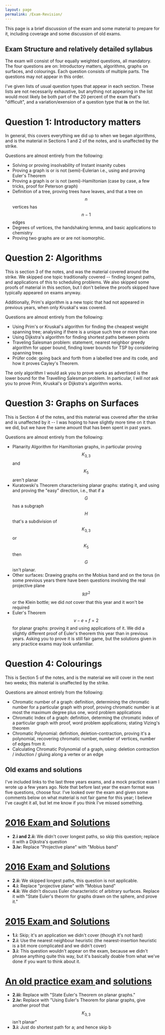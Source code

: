 ```yaml
---
layout: page
permalink: /Exam-Revision/
---
```


This page is a brief discussion of the exam and some material to prepare for it, including coverage and some discussion of old exams.


Exam Structure and relatively detailed syllabus
----


The exam will consist of four equally weighted questions, all mandatory.  The four questions are on: Introductory matters, algorithms, graphs on surfaces, and colourings.  Each question consists of multiple parts.  The questions may not appear in this order.

I've given lists of usual question types that appear in each section.  These lists are not necessarily exhaustive, but anything not appearing in the list would most likely be both part of the 20 percent of the exam that's "difficult", and a variation/exension of a question type that **is** on the list.


Question 1: Introductory matters
====
In general, this covers everything we did up to when we began algorithms, and is the material in Sections 1 and 2 of the notes, and is unaffected by the strike.

Questions are almost entirely from the following:
 - Solving or proving insolvability of Instant insanity cubes
 - Proving a graph is or is not (semi)-Eulerian i.e., using and proving Euler's Theorem
 - Proving a graph is or is not (semi)-Hamiltonian (case by case, a few tricks, proof for Peterson graph)
 - Definition of a tree, proving trees have leaves, and that a tree on $$n$$ vertices has $$n-1$$ edges
- Degrees of vertices, the handshaking lemma, and basic applications to chemistry
 - Proving two graphs are or are not isomorphic.



Question 2: Algorithms
====

This is section 3 of the notes, and was the material covered around the strike.  We skipped one topic traditionally covered -- finding longest paths, and applications of this to scheduling problems.  We also skipped some proofs of material in this section, but I don't believe the proofs skipped have typically appeared on exams anyway.

Additionally, Prim's algorithm is a new topic that had not appeared in previous years, when only Kruskal's was covered.

Questions are almost entirely from the following:
 - Using Prim's or Kruskal's algorithm for finding the cheapest weight spanning tree; analysing if there is a unique such tree or more than one
 - Using Dijkstra's algorithm for finding shortest paths between points
 - Traveling Salesman problem: statement, nearest neighbor greedy algorithm for upper bound, finding lower bounds for TSP by considering spanning trees
  - Prüfer code: going back and forth from a labelled tree and its code, and how it proves Cayley's Theorem.

The only algorithm I would ask you to prove works as advertised is the lower bound for the Travelling Salesman problem.  In particular, I will *not* ask you to prove Prim, Kruskal's or Dijkstra's algorithm works.

Question 3: Graphs on Surfaces
===
This is Section 4 of the notes, and this material was covered after the strike and is unaffected by it -- I was hoping to have slightly more time on it than we did, but we have the same amount that has been spent in past years.

Questions are almost entirely from the following:
 - Planarity Algorithm for Hamiltonian graphs, in particular proving $$K_{3,3}$$ and $$K_5$$ aren't planar
 - Kuratowski's Theorem characterising planar graphs: stating it, and using and proving the "easy" direction, i.e., that if a $$G$$ has a subgraph $$H$$ that's a subdivision of $$K_{3,3}$$ or $$K_5$$ then $$G$$ isn't planar.
 - Other surfaces: Drawing graphs on the Mobius band and on the torus (in some previous years there have been questions involving the real projective plane $$\mathbb{RP}^2$$ or the Klein bottle; we did *not* cover that this year and it won't be required
 - Euler's Theorem $$v-e+f=2$$ for planar graphs: proving it and using applications of it.  We did a slightly different proof of Euler's theorem this year than in previous years.  Asking you to prove it is still fair game, but the solutions given in any practice exams may look unfamiliar.


Question 4: Colourings
===

This is Section 5 of the notes, and is the material we will cover in the next two weeks; this material is unaffected by the strike.

Questions are almost entirely from the following:
 - Chromatic number of a graph: definition, determining the chromatic number for a particular graph with proof, proving chromatic number is at most the maximum degree plus one, word problem applications
 - Chromatic Index of a graph: definition, determing the chromatic index of a particular graph with proof, word problem applications; stating Vizing's theorem
 - Chromatic Polynomial: definition, deletion-contraction, proving it's a polynomial, recovering chromatic number, number of vertices, number of edges from it.
 - Calculating Chromatic Polynomial of a graph, using: deletion contraction / induction / gluing along a vertex or an edge

Old exams and solutions
----
I've included links to the last three years exams, and a mock practice exam I wrote up a few years ago.  Note that before last year the exam format was five questions, choose four.  I've looked over the exam and given some comments below on what material is not fair game for this year; I believe I've caught it all, but let me know if you think I've missed something.


<a href="../GraphTheory2017.pdf"> 2016 Exam </a> and <a href="../GT2017Solutions.pdf"> Solutions </a>
===
- **2.i and 2.ii:** We didn't cover longest paths, so skip this question; replace it with a Dijkstra's question
- **3.iv:** Replace "Projective plane" with "Mobius band"

<a href="../GraphTheory2016.pdf"> 2016 Exam </a> and <a href="../GT2016Solutions.pdf"> Solutions </a>
===
- **2.ii:** We skipped longest paths, this question is not applicable.
- **4.i:** Replace "projective plane" with "Mobius band"
- **4.ii:** We didn't discuss Euler characteristic of arbitrary surfaces.  Replace it with "State Euler's theorm for graphs drawn on the sphere, and prove it."

 <a href="../GraphTheory2015.pdf"> 2015 Exam </a> and <a href="../GT2015Solutions.pdf"> Solutions </a>
===
- **1.i:** Skip; it's an application we didn't cover (though it's not hard)   
- **2.i:** Use the nearest neighbour heuristic (the nearest-insertion heuristic is a bit more complicated and we didn't cover)
- **3.i:** This question wouldn't appear on the exam, because we didn't phrase anything quite this way, but it's basically doable from what we've done if you want to think about it.

<a href="../PracticeExam.pdf"> An old practice exam </a> and <a href="../PracticeSolutionsFixed.pdf"> solutions </a>
===
- **2.iii:** Replace with "State Euler's Theorem on planar graphs."
- **2.iv:** Replace with "Using Euler's Theorem for planar graphs, give another proof that $$K_{3,3}$$ isn't planar"
- **3.i:** Just do shortest path for a; and hence skip b


 




